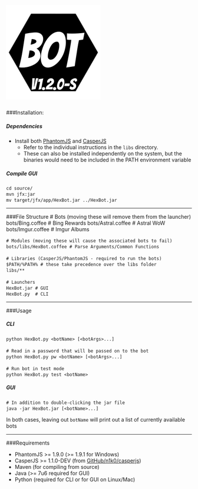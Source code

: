 ![HexBot](/source/src/main/resources/HexBot.png "HexBot")
===


###Installation:
##### Dependencies
- Install both [PhantomJS](http://phantomjs.org/download.html) and [CasperJS](http://casperjs.org/installation.html)
  - Refer to the individual instructions in the `libs` directory.
  - These can also be installed independently on the system, but the binaries would need to be included in the PATH environment variable

##### Compile GUI
    cd source/
    mvn jfx:jar
    mv target/jfx/app/HexBot.jar ../HexBot.jar

---

###File Structure
    # Bots (moving these will remove them from the launcher)
    bots/Bing.coffee # Bing Rewards
    bots/Astral.coffee # Astral WoW
    bots/Imgur.coffee # Imgur Albums

    # Modules (moving these will cause the associated bots to fail)
    bots/libs/HexBot.coffee # Parse Arguments/Common Functions

    # Libraries (CasperJS/PhantomJS - required to run the bots)
    $PATH/%PATH% # these take precedence over the libs folder
    libs/**

    # Launchers
    HexBot.jar # GUI
    HexBot.py  # CLI

---

###Usage
##### CLI
    python HexBot.py <botName> [<botArgs>...]

    # Read in a password that will be passed on to the bot
    python HexBot.py pw <botName> [<botArgs>...]

    # Run bot in test mode
    python HexBot.py test <botName>

##### GUI
    # In addition to double-clicking the jar file
    java -jar HexBot.jar [<botName>...]

In both cases, leaving out `botName` will print out a list of currently available bots

---

###Requirements
- PhantomJS >= 1.9.0 (>= 1.9.1 for Windows)
- CasperJS >= 1.1.0-DEV (from [GitHub/n1k0/casperjs](http://github.com/n1k0/casperjs))
- Maven (for compiling from source)
- Java (>= 7u6 required for GUI)
- Python (required for CLI or for GUI on Linux/Mac)